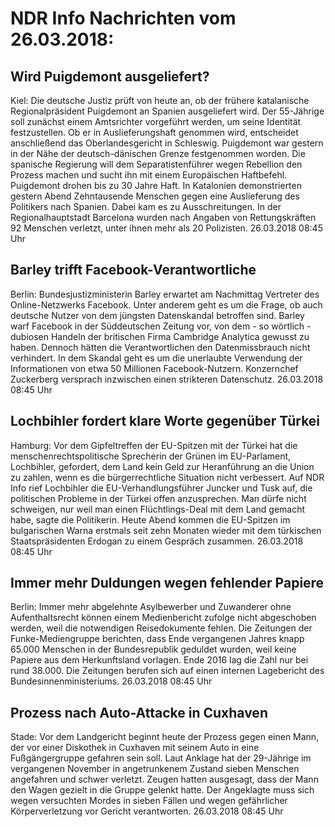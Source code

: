 # NDR Info Nachrichten vom 26.03.2018:


## Wird Puigdemont ausgeliefert?
Kiel: Die deutsche Justiz prüft von heute an, ob der frühere katalanische Regionalpräsident Puigdemont an Spanien ausgeliefert wird. Der 55-Jährige soll zunächst einem Amtsrichter vorgeführt werden, um seine Identität festzustellen. Ob er in Auslieferungshaft genommen wird, entscheidet anschließend das Oberlandesgericht in Schleswig. Puigdemont war gestern in der Nähe der deutsch-dänischen Grenze festgenommen worden. Die spanische Regierung will dem Separatistenführer wegen Rebellion den Prozess machen und sucht ihn mit einem Europäischen Haftbefehl. Puigdemont drohen bis zu 30 Jahre Haft. In Katalonien demonstrierten gestern Abend Zehntausende Menschen gegen eine Auslieferung des Politikers nach Spanien. Dabei kam es zu Ausschreitungen. In der Regionalhauptstadt Barcelona wurden nach Angaben von Rettungskräften 92 Menschen verletzt, unter ihnen mehr als 20 Polizisten. 26.03.2018 08:45 Uhr 

## Barley trifft Facebook-Verantwortliche
Berlin: Bundesjustizministerin Barley erwartet am Nachmittag Vertreter des Online-Netzwerks Facebook. Unter anderem geht es um die Frage, ob auch deutsche Nutzer von dem jüngsten Datenskandal betroffen sind. Barley warf Facebook in der Süddeutschen Zeitung vor, von dem - so wörtlich - dubiosen Handeln der britischen Firma Cambridge Analytica gewusst zu haben. Dennoch hätten die Verantwortlichen den Datenmissbrauch nicht verhindert. In dem Skandal geht es um die unerlaubte Verwendung der Informationen von etwa 50 Millionen Facebook-Nutzern. Konzernchef Zuckerberg versprach inzwischen einen strikteren Datenschutz. 26.03.2018 08:45 Uhr 

## Lochbihler fordert klare Worte gegenüber Türkei
Hamburg: Vor dem Gipfeltreffen der EU-Spitzen mit der Türkei hat die menschenrechtspolitische Sprecherin der Grünen im EU-Parlament, Lochbihler, gefordert, dem Land kein Geld zur Heranführung an die Union zu zahlen, wenn es die bürgerrechtliche Situation nicht verbessert. Auf NDR Info rief Lochbihler die EU-Verhandlungsführer Juncker und Tusk auf, die politischen Probleme in der Türkei offen anzusprechen. Man dürfe nicht schweigen, nur weil man einen Flüchtlings-Deal mit dem Land gemacht habe, sagte die Politikerin. Heute Abend kommen die EU-Spitzen im bulgarischen Warna erstmals seit zehn Monaten wieder mit dem türkischen Staatspräsidenten Erdogan zu einem Gespräch zusammen. 26.03.2018 08:45 Uhr 

## Immer mehr Duldungen wegen fehlender Papiere
Berlin: Immer mehr abgelehnte Asylbewerber und Zuwanderer ohne Aufenthaltsrecht können einem Medienbericht zufolge nicht abgeschoben werden, weil die notwendigen Reisedokumente fehlen. Die Zeitungen der Funke-Mediengruppe berichten, dass Ende vergangenen Jahres knapp 65.000 Menschen in der Bundesrepublik geduldet wurden, weil keine Papiere aus dem Herkunftsland vorlagen. Ende 2016 lag die Zahl nur bei rund 38.000. Die Zeitungen berufen sich auf einen internen Lagebericht des Bundesinnenministeriums. 26.03.2018 08:45 Uhr 

## Prozess nach Auto-Attacke in Cuxhaven
Stade: Vor dem Landgericht beginnt heute der Prozess gegen einen Mann, der vor einer Diskothek in Cuxhaven mit seinem Auto in eine Fußgängergruppe gefahren sein soll. Laut Anklage hat der 29-Jährige im vergangenen November in angetrunkenem Zustand sieben Menschen angefahren und schwer verletzt. Zeugen hatten ausgesagt, dass der Mann den Wagen gezielt in die Gruppe gelenkt hatte. Der Angeklagte muss sich wegen versuchten Mordes in sieben Fällen und wegen gefährlicher Körperverletzung vor Gericht verantworten. 26.03.2018 08:45 Uhr 
